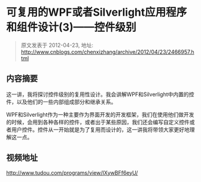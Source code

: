 # 可复用的WPF或者Silverlight应用程序和组件设计(3)——控件级别 
> 原文发表于 2012-04-23, 地址: http://www.cnblogs.com/chenxizhang/archive/2012/04/23/2466957.html 


内容摘要
----

 这一讲，我将探讨控件级别的复用性设计。我会讲解WPF和Silverlight中内置的控件，以及他们的一些内部组成部分和继承关系。

 WPF和Silverlight作为一种主要作为界面开发的开发框架，我们在使用他们做开发的时候，会用到各种各样的控件，或者出于某些原因，我们还会编写自定义控件或者用户控件。控件从一开始就是为了复用而设计的，这一讲我将带领大家更好地理解这一点。

 视频地址
----

 <http://www.tudou.com/programs/view/IXywBFf6eyU/>

 